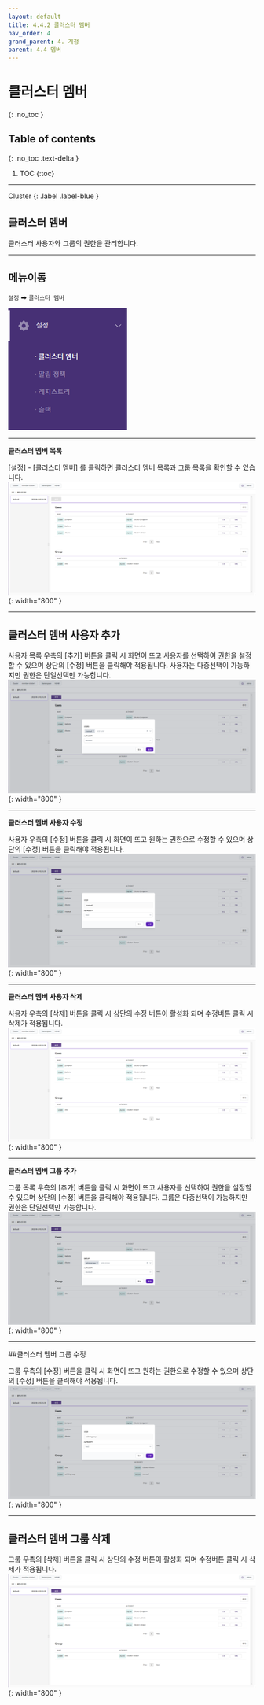 ```yaml
---
layout: default
title: 4.4.2 클러스터 멤버
nav_order: 4
grand_parent: 4. 계정
parent: 4.4 멤버
---
```


# 클러스터 멤버
{: .no_toc }

## Table of contents
{: .no_toc .text-delta }

1. TOC
{:toc}

---

<div class="code-example" markdown="1">
Cluster
{: .label .label-blue }
</div>

## 클러스터 멤버
클러스터 사용자와 그룹의 권한을 관리합니다.

---

## 메뉴이동
`설정` ➡ `클러스터 멤버`

![cm.png](/assets/images/auth/cm.png)

---

**클러스터 멤버 목록**

[설정] - [클러스터 멤버] 를 클릭하면 클러스터 멤버 목록과 그룹 목록을 확인할 수 있습니다.
![4_cluster_member_list.png](/assets/images/auth/4_cluster_member_list.png){: width="800" }

---

## 클러스터 멤버 사용자 추가

사용자 목록 우측의 [추가] 버튼을 클릭 시 화면이 뜨고 사용자를 선택하여 권한을 설정할 수 있으며 상단의 [수정] 버튼을 클릭해야 적용됩니다. 사용자는 다중선택이 가능하지만 권한은 단일선택만 가능합니다.
![4_cluster_member_create.png](/assets/images/auth/4_cluster_member_create.png){: width="800" }

---

**클러스터 멤버 사용자 수정**

사용자 우측의 [수정] 버튼을 클릭 시 화면이 뜨고 원하는 권한으로 수정할 수 있으며 상단의 [수정] 버튼을 클릭해야 적용됩니다.
![4_cluster_member_update.png](/assets/images/auth/4_cluster_member_update.png){: width="800" }

---

**클러스터 멤버 사용자 삭제**

사용자 우측의 [삭제] 버튼을 클릭 시 상단의 수정 버튼이 활성화 되며 수정버튼 클릭 시 삭제가 적용됩니다.
![4_cluster_member_delete.png](/assets/images/auth/4_cluster_member_delete.png){: width="800" }

---

**클러스터 멤버 그룹 추가**

그룹 목록 우측의 [추가] 버튼을 클릭 시 화면이 뜨고 사용자를 선택하여 권한을 설정할 수 있으며 상단의 [수정] 버튼을 클릭해야 적용됩니다. 그룹은 다중선택이 가능하지만 권한은 단일선택만 가능합니다.
![4_cluster_group_create.png](/assets/images/auth/4_cluster_group_create.png){: width="800" }

---

##클러스터 멤버 그룹 수정

그룹 우측의 [수정] 버튼을 클릭 시 화면이 뜨고 원하는 권한으로 수정할 수 있으며 상단의 [수정] 버튼을 클릭해야 적용됩니다.
![4_cluster_group_update.png](/assets/images/auth/4_cluster_group_update.png){: width="800" }

---

## 클러스터 멤버 그룹 삭제

그룹 우측의 [삭제] 버튼을 클릭 시 상단의 수정 버튼이 활성화 되며 수정버튼 클릭 시 삭제가 적용됩니다.
![4_cluster_group_delete.png](/assets/images/auth/4_cluster_group_delete.png){: width="800" }
